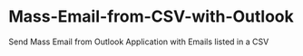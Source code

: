 # Mass-Email-from-CSV-with-Outlook
Send Mass Email from Outlook Application with Emails listed in a CSV
